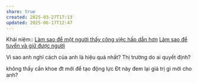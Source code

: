 ```yaml
---
share: true
created: 2025-03-27T17:13
updated: 2025-06-17T12:47
---
```

Khái niệm:: 
[Làm sao để một người thấy công việc hấp dẫn hơn](../M%E1%BA%A1ng%20k%E1%BA%BFt%20n%E1%BB%91i%20nhu%20c%E1%BA%A7u/L%C3%A0m%20sao%20%C4%91%E1%BB%83%20m%E1%BB%99t%20ng%C6%B0%E1%BB%9Di%20th%E1%BA%A5y%20c%C3%B4ng%20vi%E1%BB%87c%20h%E1%BA%A5p%20d%E1%BA%ABn%20h%C6%A1n.md)
[Làm sao để tuyển và giữ được người](./L%C3%A0m%20sao%20%C4%91%E1%BB%83%20tuy%E1%BB%83n%20v%C3%A0%20gi%E1%BB%AF%20%C4%91%C6%B0%E1%BB%A3c%20ng%C6%B0%E1%BB%9Di.md)

Vì sao anh nghĩ cách của anh là hiệu quả nhất?
Thị trường do ai quyết định?

không thấy cần khoe đt mới để tạo động lực
Đt này đem lại giá trị gì mới cho anh?